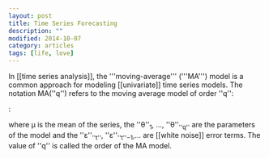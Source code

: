 ```yaml
---
layout: post
title: Time Series Forecasting
description: ""
modified: 2014-10-07
category: articles
tags: [life, love]
---
```


In [[time series analysis]], the '''moving-average''' ('''MA''') model is a common approach for modeling [[univariate]] time series models. The notation MA(''q'') refers to the moving average model of order ''q'':

:<math> X_t = \mu + \varepsilon_t + \theta_1 \varepsilon_{t-1} + \cdots + \theta_q \varepsilon_{t-q} \,</math>

where μ is the mean of the series, the ''θ''<sub>1</sub>, ..., ''θ''<sub>''q''</sub> are the parameters of the model and the ''ε''<sub>''t''</sub>, ''ε''<sub>''t''−1</sub>,... are [[white noise]] error terms. The value of ''q'' is called the order of the MA model. 

